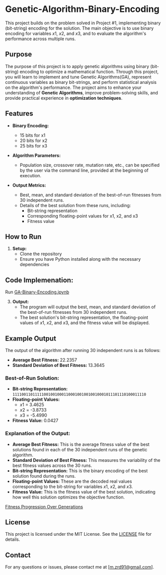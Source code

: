 # Genetic-Algorithm-Binary-Encoding

This project builds on the problem solved in Project #1, implementing binary (bit-string) encoding for the solution. The main objective is to use binary encoding for variables $x1$, $x2$, and $x3$, and to evaluate the algorithm's performance across multiple runs.

## Purpose

The purpose of this project is to apply genetic algorithms using binary (bit-string) encoding to optimize a mathematical function. Through this project, you will learn to implement and tune Genetic Algorithms(GA), represent continuous variables as binary bit-strings, and perform statistical analysis on the algorithm's performance. The project aims to enhance your understanding of **Genetic Algorithms**, improve problem-solving skills, and provide practical experience in **optimization techniques**.


## Features

- **Binary Encoding:** 
  - 15 bits for x1
  - 20 bits for x2
  - 25 bits for x3

- **Algorithm Parameters:**
  - Population size, crossover rate, mutation rate, etc., can be specified by the user via the command line, provided at the beginning of execution.

- **Output Metrics:**
  - Best, mean, and standard deviation of the best-of-run fitnesses from 30 independent runs.
  - Details of the best solution from these runs, including:
    - Bit-string representation
    - Corresponding floating-point values for x1, x2, and x3
    - Fitness value

## How to Run

1. **Setup:**
   - Clone the repository
   - Ensure you have Python installed along with the necessary dependencies

## Code Implemenation:
Run [GA-Binary-Encoding.ipynb](GA-Binary-Encoding.ipynb)

3. **Output:**
   - The program will output the best, mean, and standard deviation of the best-of-run fitnesses from 30 independent runs.
   - The best solution's bit-string representation, the floating-point values of $x1$, $x2$, and $x3$, and the fitness value will be displayed.
  
## Example Output

The output of the algorithm after running 30 independent runs is as follows:

- **Average Best Fitness:** 22.2357
- **Standard Deviation of Best Fitness:** 13.3645

### Best-of-Run Solution:

- **Bit-string Representation:** `111100110111110010010001100010010010010001011101110100011110`
- **Floating-point Values:** 
  - $x1$ = 3.4625
  - $x2$ = -3.8733
  - $x3$ = -5.4990
- **Fitness Value:** 0.0427

### Explanation of the Output:

- **Average Best Fitness:** This is the average fitness value of the best solutions found in each of the 30 independent runs of the genetic algorithm.
- **Standard Deviation of Best Fitness:** This measures the variability of the best fitness values across the 30 runs.
- **Bit-string Representation:** This is the binary encoding of the best solution found during the runs.
- **Floating-point Values:** These are the decoded real values corresponding to the bit-string for variables $x1$, $x2$, and $x3$.
- **Fitness Value:** This is the fitness value of the best solution, indicating how well this solution optimizes the objective function.

[Fitness Progression Over Generations](images/image.png)

## License

This project is licensed under the MIT License. See the [LICENSE](LICENSE) file for details.

## Contact

For any questions or issues, please contact me at [m.zrd91@gmail.com].
